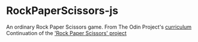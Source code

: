 # RockPaperScissors-js
An ordinary Rock Paper Scissors game.
From The Odin Project's [curriculum](https://www.theodinproject.com/courses/web-development-101/lessons/dom-manipulation)
Continuation of the ['Rock Paper Scissors' project](
https://www.theodinproject.com/courses/web-development-101/lessons/rock-paper-scissors?ref=lnav)